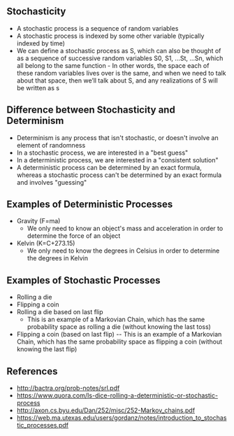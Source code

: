 ## Stochasticity
- A stochastic process is a sequence of random variables
- A stochastic process is indexed by some other variable (typically indexed by time)
- We can define a stochastic process as S, which can also be thought of as a sequence of successive random variables S0, S1, ...St, ...Sn, which all belong to the same function
        - In other words, the space each of these random variables lives over is the same, and when we need to talk about that space, then we’ll talk about S, and any realizations of S will be written as s

## Difference between Stochasticity and Determinism
- Determinism is any process that isn't stochastic, or doesn't involve an element of randomness
- In a stochastic process, we are interested in a "best guess"
- In a deterministic process, we are interested in a "consistent solution"
- A deterministic process can be determined by an exact formula, whereas a stochastic process can't be determined by an exact formula and involves "guessing"

## Examples of Deterministic Processes
- Gravity (F=ma)
	- We only need to know an object's mass and acceleration in order to determine the force of an object
- Kelvin (K=C+273.15)
	- We only need to know the degrees in Celsius in order to determine the degrees in Kelvin

## Examples of Stochastic Processes
- Rolling a die
- Flipping a coin
- Rolling a die based on last flip
	- This is an example of a Markovian Chain, which has the same probability space as rolling a die (without knowing the last toss)
- Flipping a coin (based on last flip)
	-- This is an example of a Markovian Chain, which has the same probability space as flipping a coin (without knowing the last flip)

## References
- http://bactra.org/prob-notes/srl.pdf
- https://www.quora.com/Is-dice-rolling-a-deterministic-or-stochastic-process
- http://axon.cs.byu.edu/Dan/252/misc/252-Markov_chains.pdf
- https://web.ma.utexas.edu/users/gordanz/notes/introduction_to_stochastic_processes.pdf
